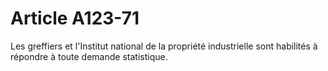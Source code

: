 # Article A123-71

Les greffiers et l'Institut national de la propriété industrielle sont habilités à répondre à toute demande statistique.
